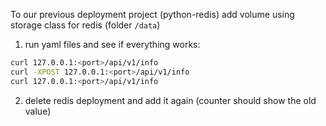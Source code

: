To our previous deployment project (python-redis) add volume using storage class for redis (folder `/data`)
1. run yaml files and see if everything works:
```sh
curl 127.0.0.1:<port>/api/v1/info
curl -XPOST 127.0.0.1:<port>/api/v1/info
curl 127.0.0.1:<port>/api/v1/info
```
2. delete redis deployment and add it again (counter should show the old value)
